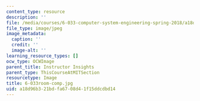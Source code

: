 ```yaml
---
content_type: resource
description: ''
file: /media/courses/6-033-computer-system-engineering-spring-2018/a18d96b321bdfa6708d41f15ddcdbd14_6-033room-comp.jpg
file_type: image/jpeg
image_metadata:
  caption: ''
  credit: ''
  image-alt: ''
learning_resource_types: []
ocw_type: OCWImage
parent_title: Instructor Insights
parent_type: ThisCourseAtMITSection
resourcetype: Image
title: 6-033room-comp.jpg
uid: a18d96b3-21bd-fa67-08d4-1f15ddcdbd14
---
```

